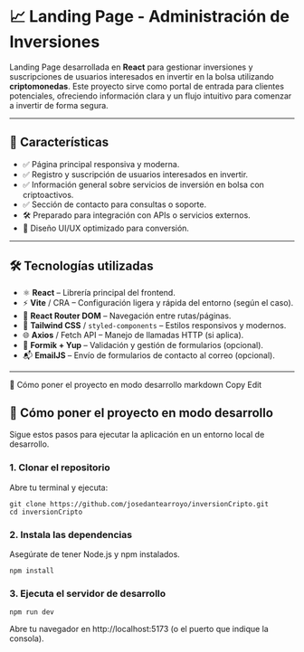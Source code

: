 # 📈 Landing Page - Administración de Inversiones

Landing Page desarrollada en **React** para gestionar inversiones y suscripciones de usuarios interesados en invertir en la bolsa utilizando **criptomonedas**. Este proyecto sirve como portal de entrada para clientes potenciales, ofreciendo información clara y un flujo intuitivo para comenzar a invertir de forma segura.

---

## 🚀 Características

- ✅ Página principal responsiva y moderna.
- ✅ Registro y suscripción de usuarios interesados en invertir.
- ✅ Información general sobre servicios de inversión en bolsa con criptoactivos.
- ✅ Sección de contacto para consultas o soporte.
- 🛠️ Preparado para integración con APIs o servicios externos.
- 🎯 Diseño UI/UX optimizado para conversión.

---

## 🛠️ Tecnologías utilizadas

- ⚛️ **React** – Librería principal del frontend.
- ⚡ **Vite** / CRA – Configuración ligera y rápida del entorno (según el caso).
- 🔀 **React Router DOM** – Navegación entre rutas/páginas.
- 🎨 **Tailwind CSS** / `styled-components` – Estilos responsivos y modernos.
- 🌐 **Axios** / Fetch API – Manejo de llamadas HTTP (si aplica).
- 🧾 **Formik + Yup** – Validación y gestión de formularios (opcional).
- 📬 **EmailJS** – Envío de formularios de contacto al correo (opcional).

---
🧪 Cómo poner el proyecto en modo desarrollo
markdown
Copy
Edit
## 🧪 Cómo poner el proyecto en modo desarrollo

Sigue estos pasos para ejecutar la aplicación en un entorno local de desarrollo.

### 1. Clonar el repositorio

Abre tu terminal y ejecuta:

```
git clone https://github.com/josedantearroyo/inversionCripto.git
cd inversionCripto
```

### 2. Instala las dependencias
Asegúrate de tener Node.js y npm instalados.
```
npm install

```
### 3. Ejecuta el servidor de desarrollo
```
npm run dev

```

Abre tu navegador en http://localhost:5173 (o el puerto que indique la consola).
